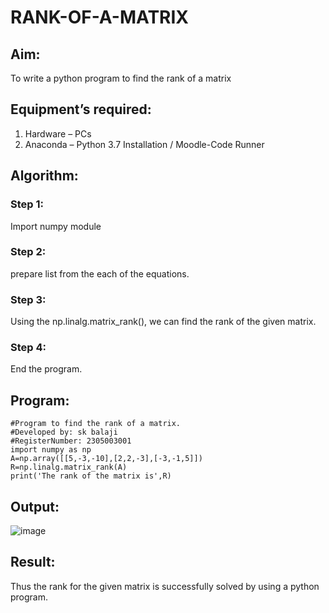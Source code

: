 # RANK-OF-A-MATRIX
## Aim:
To write a python program to find the rank of a matrix
## Equipment’s required:
1. 	Hardware – PCs
2. 	Anaconda – Python 3.7 Installation / Moodle-Code Runner
## Algorithm:
### Step 1: 
Import numpy module 

### Step 2: 
prepare list from the each of the equations.

### Step 3: 
Using the np.linalg.matrix_rank(), we can find the rank of the given matrix.
### Step 4:
End the program.

## Program:
```
#Program to find the rank of a matrix.
#Developed by: sk balaji
#RegisterNumber: 2305003001
import numpy as np
A=np.array([[5,-3,-10],[2,2,-3],[-3,-1,5]])
R=np.linalg.matrix_rank(A)
print('The rank of the matrix is',R)
```

## Output:
![image](https://github.com/sk040506/RANK-OF-A-MATRIX/assets/155505137/b6e1cc4c-4acc-454b-92e6-42e7a9edcaa0)



## Result:
Thus the rank for the given matrix is successfully solved by  using a python program.
